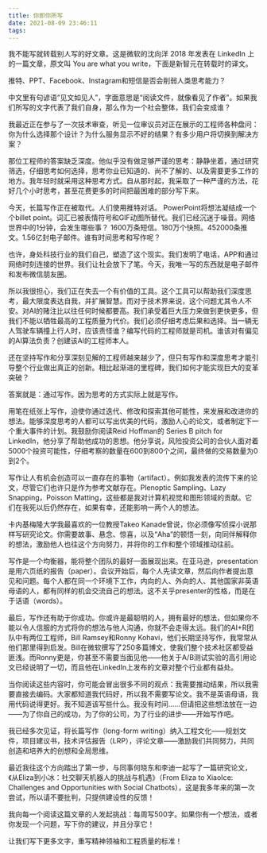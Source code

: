 ```yaml
---
title: 你即你所写
date: 2021-08-09 23:46:11
tags:
---
```


我不能写就转载别人写的好文章。这是微软的沈向洋 2018 年发表在 LinkedIn 上的一篇文章，原文叫 You are what you write，下面是新智元在转载时的译文。


推特、PPT、Facebook、Instagram和短信是否会削弱人类思考能力？
<!-- more -->  

中文里有句谚语“见文如见人”，字面意思是“阅读文件，就像看见了作者”。如果我们所写的文字代表了我们自身，那么作为一个社会整体，我们会变成谁？

我最近正在参与了一次技术审查，听见一位审议员对正在展示的工程师各种盘问：你为什么选择那个设计？为什么服务显示不好的结果？有多少用户将切换到解决方案？

那位工程师的答案缺乏深度。他似乎没有做足够严谨的思考：静静坐着，通过研究筛选，仔细思考如何选择，思考你业已知道的、尚不了解的、以及需要更多工作的地方。我年轻时就采用这种思考方式。自从那时起，我采取了一种严谨的方法，花好几个小时思考，甚至花费更多的时间把最困难的部分写下来。

今天，长篇写作正在被取代。人们使用推特对话。 PowerPoint将想法凝结成一个个billet point。词汇已被表情符号和GIF动图所替代。我们已经沉迷于噪音。网络世界中的1分钟，会发生哪些事？ 1600万条短信。180万个快照。452000条推文。1.56亿封电子邮件。谁有时间思考和写作呢？

也许，身处科技行业的我们自己，塑造了这个现实。我们发明了电话，APP和通过网络时刻连接的世界。我们让社会放下了笔。今天，我唯一写的东西就是电子邮件和发布微信朋友圈。

所以我很担心，我们正在失去一个有价值的工具。这个工具可以帮助我们深度思考，最大限度表达自我，并扩展智慧。而对于技术界来说，这个问题尤其令人不安。对AI的赌注比以往任何时候都要高。我们承受着巨大压力来做到更快更多，但我们不能以牺牲最高的工程质量为代价。我们必须仔细考虑后果和选择。当一辆无人驾驶车辆撞上行人时，应该责怪谁？编写代码的工程师就是司机。谁该对有偏见的AI算法负责？创建该AI的工程师本人。

还在坚持写作和分享深刻见解的工程师越来越少了，但只有写作和深度思考才能引导整个行业做出真正的创新。相比起渐进的里程碑，我们如何才能实现巨大的变革突破？

答案就是：通过写作。因为思考的方式实际上就是写作。

用笔在纸张上写作，迫使你通过迭代、修改和探索其他可能性，来发展和改进你的想法。能够深度思考的人都可以写出优美的代码，激励人心的论文，或者制定下一个重大事件的计划。我鼓励你阅读Reid Hoffman的 Series B pitch for LinkedIn，他分享了帮助他成功的思想。他分享说，风险投资公司的合伙人面对着5000个投资可能性，仔细考察的数量在600到800个之间，最终做的交易数量为0到2个。

写作让人有机会创造可以一直存在的事物（artifact）。例如我发表的流传下来的论文，尽管它们也许只是作为参考文献存在。Plenoptic Sampling、Lazy Snapping，Poisson Matting，这些都是我对计算机视觉和图形领域的贡献。它们在我死以后仍然存在，如果有幸，还能影响一两个人的想法。

卡内基梅隆大学我最喜欢的一位教授Takeo Kanade曾说，你必须像写侦探小说那样写研究论文。你需要故事、悬念、惊喜，以及“Aha”的顿悟一刻，向同伴解释你的想法，激励他人也往这个方向努力，并将你的工作和整个领域推动往前。

写作是一个均衡器，能将整个团队的最好一面展现出来。在亚马逊，presentation是用六页纸的报告（paper）。会议开始后，每个人先读文章，然后向作者提出意见和问题。每个人都在同一个环境下工作，内向的人、外向的人、其他国家非英语母语的人，都有同样的机会交流自己的想法。这不关乎presenter的性格，而是在于话语（words）。

最后，写作还有助于你成功。你或许是最聪明的人，拥有最好的想法，但如果你不能以令人信服的方式将你的想法与他人沟通，你就不会走得太远。我们的AI+R团队中有两位工程师，Bill Ramsey和Ronny Kohavi，他们长期坚持写作，我常常从他们那里得到启发。Bill在微软撰写了250多篇博文，使我们整个技术社区都受益匪浅。而Ronny更是，你甚至不需要当面见他——他关于A/B测试实验的高引用论文已经说明了一切，而且他在LinkedIn上发布的文章对整个行业都有益处。

当你阅读这些内容时，你可能会冒出很多不同的观点：我需要推动结果，所以我需要直接去编码。大家都知道我代码好，所以我不需要写论文。我不是英语母语，我用代码说得更好。我不知道该写些什么。我没有时间……但请把这些想法放在一边——为了你自己的成功，为了你的公司，为了行业的进步——开始写作吧。

我已经多次见证，将长篇写作（long-form writing）纳入工程文化——规划文件，项目建议书，技术评估报告（LRP），评论文章——激励我们共同努力，共同创造和培养大的创想和全局思维。

最近我往这个方向踏出了第一步，与同事何晓东和李迪一起写了一篇研究论文，《从Eliza到小冰：社交聊天机器人的挑战与机遇》（From Eliza to XiaoIce: Challenges and Opportunities with Social Chatbots），这是我多年来的第一次尝试，所以请不要批判，只提供建设性的反馈！

我向每一个阅读这篇文章的人发起挑战：每周写500字。如果你有一个想法，或者你发现一个问题，写下你的建议，并且分享它！

让我们写下更多文字，重写精神领袖和工程质量的标准！


